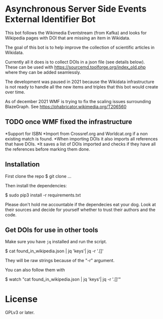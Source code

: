 # Asynchronous Server Side Events External Identifier Bot
This bot follows the Wikimedia Eventstream (from Kafka) and looks for Wikipedia pages with
DOI that are missing an item in Wikidata.

The goal of this bot is to help improve the collection of scientific articles in
Wikidata.

Currently all it does is to collect DOIs in a json file (see details below). 
These can be used with https://sourcemd.toolforge.org/index_old.php where they 
can be added seamlessly.

The development was paused in 2021 because the Wikidata infrastructure is not 
ready to handle all the new items and triples that this bot would create over time.

As of december 2021 WMF is trying to fix the scaling issues surrounding BlazeGraph. 
See https://phabricator.wikimedia.org/T206560

## TODO once WMF fixed the infrastructure
*Support for ISBN
*Import from Crossref.org and Worldcat.org if a non existing match is found.
*When importing DOIs it also imports all references that have DOIs.
*It saves a list of DOIs imported and checks if they have all the references
before marking them done.

## Installation
First clone the repo
 $ git clone ...

Then install the dependencies:

 $ sudo pip3 install -r requirements.txt

Please don't hold me accountable if the dependecies eat your dog. Look at their
sources and decide for yourself whether to trust their authors and the code.

## Get DOIs for use in other tools
Make sure you have `jq` installed and run the script.

 $ cat found_in_wikipedia.json | jq 'keys'| jq -r '.[]'

They will be raw strings because of the "-r" argument. 

You can also follow them with 

$ watch "cat found_in_wikipedia.json | jq 'keys'| jq -r '.[]'"

# License
GPLv3 or later.
